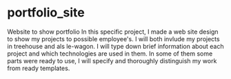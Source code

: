 # portfolio_site
 Website to show portfolio
In this specific project, I made a web site design to show my projects to possible employee's.
I will both invlude my projects in treehouse and als le-wagon.
I will type down brief information about each project and which technologies are used in them.
In some of them some parts were ready to use, I will specify and thoroughly distinguish my work from ready templates.
